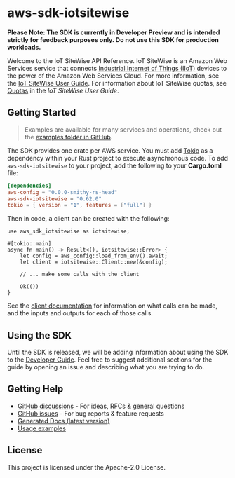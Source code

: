 # aws-sdk-iotsitewise

**Please Note: The SDK is currently in Developer Preview and is intended strictly for
feedback purposes only. Do not use this SDK for production workloads.**

Welcome to the IoT SiteWise API Reference. IoT SiteWise is an Amazon Web Services service that connects [Industrial Internet of Things (IIoT)](https://en.wikipedia.org/wiki/Internet_of_things#Industrial_applications) devices to the power of the Amazon Web Services Cloud. For more information, see the [IoT SiteWise User Guide](https://docs.aws.amazon.com/iot-sitewise/latest/userguide/). For information about IoT SiteWise quotas, see [Quotas](https://docs.aws.amazon.com/iot-sitewise/latest/userguide/quotas.html) in the _IoT SiteWise User Guide_.

## Getting Started

> Examples are available for many services and operations, check out the
> [examples folder in GitHub](https://github.com/awslabs/aws-sdk-rust/tree/main/examples).

The SDK provides one crate per AWS service. You must add [Tokio](https://crates.io/crates/tokio)
as a dependency within your Rust project to execute asynchronous code. To add `aws-sdk-iotsitewise` to
your project, add the following to your **Cargo.toml** file:

```toml
[dependencies]
aws-config = "0.0.0-smithy-rs-head"
aws-sdk-iotsitewise = "0.62.0"
tokio = { version = "1", features = ["full"] }
```

Then in code, a client can be created with the following:

```rust,no_run
use aws_sdk_iotsitewise as iotsitewise;

#[tokio::main]
async fn main() -> Result<(), iotsitewise::Error> {
    let config = aws_config::load_from_env().await;
    let client = iotsitewise::Client::new(&config);

    // ... make some calls with the client

    Ok(())
}
```

See the [client documentation](https://docs.rs/aws-sdk-iotsitewise/latest/aws_sdk_iotsitewise/client/struct.Client.html)
for information on what calls can be made, and the inputs and outputs for each of those calls.

## Using the SDK

Until the SDK is released, we will be adding information about using the SDK to the
[Developer Guide](https://docs.aws.amazon.com/sdk-for-rust/latest/dg/welcome.html). Feel free to suggest
additional sections for the guide by opening an issue and describing what you are trying to do.

## Getting Help

* [GitHub discussions](https://github.com/awslabs/aws-sdk-rust/discussions) - For ideas, RFCs & general questions
* [GitHub issues](https://github.com/awslabs/aws-sdk-rust/issues/new/choose) - For bug reports & feature requests
* [Generated Docs (latest version)](https://awslabs.github.io/aws-sdk-rust/)
* [Usage examples](https://github.com/awslabs/aws-sdk-rust/tree/main/examples)

## License

This project is licensed under the Apache-2.0 License.

